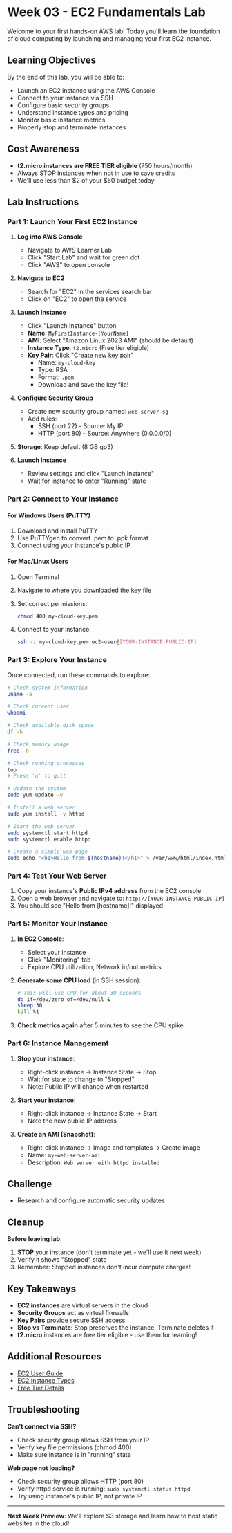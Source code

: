 # Week 03 - EC2 Fundamentals Lab

Welcome to your first hands-on AWS lab! Today you'll learn the foundation of cloud computing by launching and managing your first EC2 instance.

## Learning Objectives

By the end of this lab, you will be able to:

- Launch an EC2 instance using the AWS Console
- Connect to your instance via SSH
- Configure basic security groups
- Understand instance types and pricing
- Monitor basic instance metrics
- Properly stop and terminate instances

## Cost Awareness

- **t2.micro instances are FREE TIER eligible** (750 hours/month)
- Always STOP instances when not in use to save credits
- We'll use less than $2 of your $50 budget today

## Lab Instructions

### Part 1: Launch Your First EC2 Instance

1. **Log into AWS Console**
   - Navigate to AWS Learner Lab
   - Click "Start Lab" and wait for green dot
   - Click "AWS" to open console

2. **Navigate to EC2**
   - Search for "EC2" in the services search bar
   - Click on "EC2" to open the service

3. **Launch Instance**
   - Click "Launch Instance" button
   - **Name**: `MyFirstInstance-[YourName]`
   - **AMI**: Select "Amazon Linux 2023 AMI" (should be default)
   - **Instance Type**: `t2.micro` (Free tier eligible)
   - **Key Pair**: Click "Create new key pair"
     - Name: `my-cloud-key`
     - Type: RSA
     - Format: `.pem`
     - Download and save the key file!

4. **Configure Security Group**
   - Create new security group named: `web-server-sg`
   - Add rules:
     - SSH (port 22) - Source: My IP
     - HTTP (port 80) - Source: Anywhere (0.0.0.0/0)

5. **Storage**: Keep default (8 GB gp3)

6. **Launch Instance**
   - Review settings and click "Launch Instance"
   - Wait for instance to enter "Running" state

### Part 2: Connect to Your Instance

#### For Windows Users (PuTTY)

1. Download and install PuTTY
2. Use PuTTYgen to convert .pem to .ppk format
3. Connect using your instance's public IP

#### For Mac/Linux Users

1. Open Terminal
2. Navigate to where you downloaded the key file
3. Set correct permissions:

   ```bash
   chmod 400 my-cloud-key.pem
   ```

4. Connect to your instance:

   ```bash
   ssh -i my-cloud-key.pem ec2-user@[YOUR-INSTANCE-PUBLIC-IP]
   ```

### Part 3: Explore Your Instance

Once connected, run these commands to explore:

```bash
# Check system information
uname -a

# Check current user
whoami

# Check available disk space
df -h

# Check memory usage
free -h

# Check running processes
top
# Press 'q' to quit

# Update the system
sudo yum update -y

# Install a web server
sudo yum install -y httpd

# Start the web server
sudo systemctl start httpd
sudo systemctl enable httpd

# Create a simple web page
sudo echo "<h1>Hello from $(hostname)!</h1>" > /var/www/html/index.html
```

### Part 4: Test Your Web Server

1. Copy your instance's **Public IPv4 address** from the EC2 console
2. Open a web browser and navigate to: `http://[YOUR-INSTANCE-PUBLIC-IP]`
3. You should see "Hello from [hostname]!" displayed

### Part 5: Monitor Your Instance

1. **In EC2 Console**:
   - Select your instance
   - Click "Monitoring" tab
   - Explore CPU utilization, Network in/out metrics

2. **Generate some CPU load** (in SSH session):

   ```bash
   # This will use CPU for about 30 seconds
   dd if=/dev/zero of=/dev/null &
   sleep 30
   kill %1
   ```

3. **Check metrics again** after 5 minutes to see the CPU spike

### Part 6: Instance Management

1. **Stop your instance**:
   - Right-click instance → Instance State → Stop
   - Wait for state to change to "Stopped"
   - Note: Public IP will change when restarted

2. **Start your instance**:
   - Right-click instance → Instance State → Start
   - Note the new public IP address

3. **Create an AMI (Snapshot)**:
   - Right-click instance → Image and templates → Create image
   - Name: `my-web-server-ami`
   - Description: `Web server with httpd installed`

## Challenge

- Research and configure automatic security updates

## Cleanup

**Before leaving lab**:

1. **STOP** your instance (don't terminate yet - we'll use it next week)
2. Verify it shows "Stopped" state
3. Remember: Stopped instances don't incur compute charges!

## Key Takeaways

- **EC2 instances** are virtual servers in the cloud
- **Security Groups** act as virtual firewalls
- **Key Pairs** provide secure SSH access
- **Stop vs Terminate**: Stop preserves the instance, Terminate deletes it
- **t2.micro** instances are free tier eligible - use them for learning!

## Additional Resources

- [EC2 User Guide](https://docs.aws.amazon.com/ec2/latest/userguide/)
- [EC2 Instance Types](https://aws.amazon.com/ec2/instance-types/)
- [Free Tier Details](https://aws.amazon.com/free/)

## Troubleshooting

**Can't connect via SSH?**

- Check security group allows SSH from your IP
- Verify key file permissions (chmod 400)
- Make sure instance is in "running" state

**Web page not loading?**

- Check security group allows HTTP (port 80)
- Verify httpd service is running: `sudo systemctl status httpd`
- Try using instance's public IP, not private IP

---

**Next Week Preview**: We'll explore S3 storage and learn how to host static websites in the cloud!
